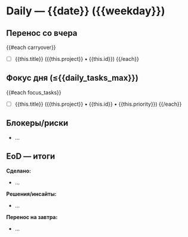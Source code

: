 # Daily — {{date}} ({{weekday}})

## Перенос со вчера
{{#each carryover}}
- [ ] {{this.title}} ({{this.project}} • {{this.id}})
{{/each}}

## Фокус дня (≤{{daily_tasks_max}})
{{#each focus_tasks}}
- [ ] {{this.title}} ({{this.project}} • {{this.id}} • {{this.priority}})
{{/each}}

## Блокеры/риски
- ...

## EoD — итоги
**Сделано:**  
- ...

**Решения/инсайты:**  
- ...

**Перенос на завтра:**  
- ...

